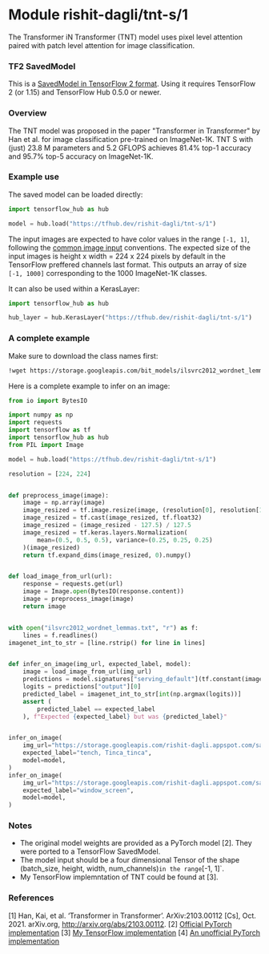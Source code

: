# Module rishit-dagli/tnt-s/1

The Transformer iN Transformer (TNT) model uses pixel level attention paired with patch level attention for image classification.

<!-- task: image-classification -->
<!-- network-architecture: tnt -->
<!-- dataset: imagenet -->
<!-- fine-tunable: false -->
<!-- license: mit -->
<!-- format: saved_model_2 -->
<!-- asset-path: https://storage.googleapis.com/rishit-dagli.appspot.com/tnt_s_patch16_224.tar.gz -->
<!-- colab: https://colab.research.google.com/github/Rishit-dagli/Transformer-in-Transformer/blob/main/example/pre_trained_model.ipynb -->

### TF2 SavedModel
This is a [SavedModel in TensorFlow 2 format](https://www.tensorflow.org/hub/tf2_saved_model). Using it requires TensorFlow 2 (or 1.15) and TensorFlow Hub 0.5.0 or newer.

### Overview

The TNT model was proposed in the paper "Transformer in Transformer" by Han et al. for image classification pre-trained on ImageNet-1K. TNT S with (just) 23.8 M parameters and 5.2 GFLOPS achieves 81.4% top-1 accuracy and 95.7% top-5 accuracy on ImageNet-1K.

### Example use

The saved model can be loaded directly:

```py
import tensorflow_hub as hub

model = hub.load("https://tfhub.dev/rishit-dagli/tnt-s/1")
```

The input images are expected to have color values in the range `[-1, 1]`, following the [common image input](https://www.tensorflow.org/hub/common_signatures/images#input) conventions. The expected size of the input images is height x width = 224 x 224 pixels by default in the TensorFlow preffered channels last format. This outputs an array of size `[-1, 1000]` corresponding to the 1000 ImageNet-1K classes.

It can also be used within a KerasLayer:

```py
import tensorflow_hub as hub

hub_layer = hub.KerasLayer("https://tfhub.dev/rishit-dagli/tnt-s/1")
```

### A complete example

Make sure to download the class names first:

```sh
!wget https://storage.googleapis.com/bit_models/ilsvrc2012_wordnet_lemmas.txt -O ilsvrc2012_wordnet_lemmas.txt
```

Here is a complete example to infer on an image:

```py
from io import BytesIO

import numpy as np
import requests
import tensorflow as tf
import tensorflow_hub as hub
from PIL import Image

model = hub.load("https://tfhub.dev/rishit-dagli/tnt-s/1")

resolution = [224, 224]


def preprocess_image(image):
    image = np.array(image)
    image_resized = tf.image.resize(image, (resolution[0], resolution[1]))
    image_resized = tf.cast(image_resized, tf.float32)
    image_resized = (image_resized - 127.5) / 127.5
    image_resized = tf.keras.layers.Normalization(
        mean=(0.5, 0.5, 0.5), variance=(0.25, 0.25, 0.25)
    )(image_resized)
    return tf.expand_dims(image_resized, 0).numpy()


def load_image_from_url(url):
    response = requests.get(url)
    image = Image.open(BytesIO(response.content))
    image = preprocess_image(image)
    return image


with open("ilsvrc2012_wordnet_lemmas.txt", "r") as f:
    lines = f.readlines()
imagenet_int_to_str = [line.rstrip() for line in lines]


def infer_on_image(img_url, expected_label, model):
    image = load_image_from_url(img_url)
    predictions = model.signatures["serving_default"](tf.constant(image))
    logits = predictions["output"][0]
    predicted_label = imagenet_int_to_str[int(np.argmax(logits))]
    assert (
        predicted_label == expected_label
    ), f"Expected {expected_label} but was {predicted_label}"


infer_on_image(
    img_url="https://storage.googleapis.com/rishit-dagli.appspot.com/sample-images/gW4Gh5v.jpg",
    expected_label="tench, Tinca_tinca",
    model=model,
)
infer_on_image(
    img_url="https://storage.googleapis.com/rishit-dagli.appspot.com/sample-images/Wv99De3.jpg",
    expected_label="window_screen",
    model=model,
)
```

### Notes

- The original model weights are provided as a PyTorch model [2]. They were ported to a TensorFlow SavedModel.
- The model input should be a four dimensional Tensor of the shape (batch_size, height, width, num_channels)` in the range `[-1, 1]`.
- My TensorFlow implemntation of TNT could be found at [3].

### References

[1] Han, Kai, et al. ‘Transformer in Transformer’. ArXiv:2103.00112 [Cs], Oct. 2021. arXiv.org, http://arxiv.org/abs/2103.00112.
[2] [Official PyTorch implementation](https://github.com/huawei-noah/CV-Backbones/tree/master/tnt_pytorch)
[3] [My TensorFlow implementation](https://github.com/Rishit-dagli/Transformer-in-Transformer)
[4] [An unofficial PyTorch implementation](https://github.com/lucidrains/transformer-in-transformer)